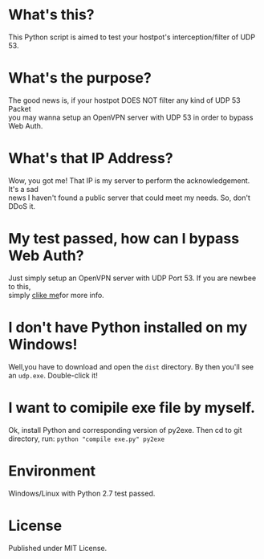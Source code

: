 What's this?
=====
This Python script is aimed to test your hostpot's interception/filter of UDP 53.

What's the purpose?
=====
The good news is, if your hostpot DOES NOT filter any kind of UDP 53 Packet<br>
you may wanna setup an OpenVPN server with UDP 53 in order to bypass Web Auth.

What's that IP Address?
=====
Wow, you got me! That IP is my server to perform the acknowledgement. It's a sad <br>
news I haven't found a public server that could meet my needs. So, don't DDoS it.

My test passed, how can I bypass Web Auth?
=====
Just simply setup an OpenVPN server with UDP Port 53. If you are newbee to this,<br>
simply [clike me](https://www.bennythink.com/udp53.html)for more info.

I don't have Python installed on my Windows!
=====
Well,you have to download and open the `dist` directory. By then you'll see an `udp.exe`.
Double-click it!

I want to comipile exe file by myself.
=====
Ok, install Python and corresponding version of py2exe.
Then cd to git directory, run:
`python "compile exe.py" py2exe`

Environment
=====
Windows/Linux with Python 2.7 test passed.

License
=====
Published under MIT License.
